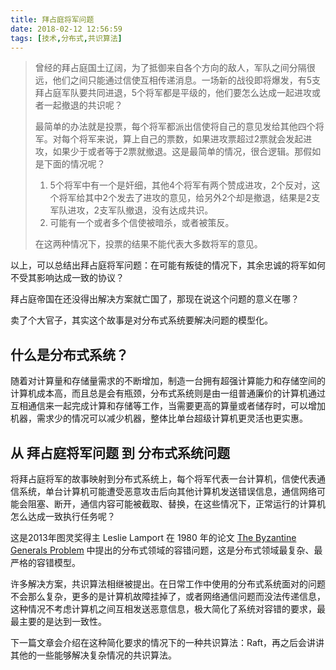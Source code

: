 ```yaml
---
title: 拜占庭将军问题
date: 2018-02-12 12:56:59
tags: [技术,分布式,共识算法]
---
```

>曾经的拜占庭国土辽阔，为了抵御来自各个方向的敌人，军队之间分隔很远，他们之间只能通过信使互相传递消息。一场新的战役即将爆发，有5支拜占庭军队要共同进退，5个将军都是平级的，他们要怎么达成一起进攻或者一起撤退的共识呢？
>
> 最简单的办法就是投票，每个将军都派出信使将自己的意见发给其他四个将军。对每个将军来说，算上自己的票数，如果进攻票超过2票就会发起进攻，如果少于或者等于2票就撤退。这是最简单的情况，很合逻辑。那假如是下面的情况呢？
>1. 5个将军中有一个是奸细，其他4个将军有两个赞成进攻，2个反对，这个将军给其中2个发去了进攻的意见，给另外2个却是撤退，结果是2支军队进攻，2支军队撤退，没有达成共识。
>2. 可能有一个或者多个信使被暗杀，或者被策反。
>
>在这两种情况下，投票的结果不能代表大多数将军的意见。

以上，可以总结出拜占庭将军问题：在可能有叛徒的情况下，其余忠诚的将军如何不受其影响达成一致的协议？

拜占庭帝国在还没得出解决方案就亡国了，那现在说这个问题的意义在哪？

卖了个大官子，其实这个故事是对分布式系统要解决问题的模型化。

## 什么是分布式系统？
随着对计算量和存储量需求的不断增加，制造一台拥有超强计算能力和存储空间的计算机成本高，而且总是会有瓶颈，分布式系统则是由一组普通廉价的计算机通过互相通信来一起完成计算和存储等工作，当需要更高的算量或者储存时，可以增加机器，需求少的情况可以减少机器，整体比单台超级计算机更灵活也更实惠。

## 从 拜占庭将军问题 到 分布式系统问题
将拜占庭将军的故事映射到分布式系统上，每个将军代表一台计算机，信使代表通信系统，单台计算机可能遭受恶意攻击后向其他计算机发送错误信息，通信网络可能会阻塞、断开，通信内容可能被截取、替换，在这些情况下，正常运行的计算机怎么达成一致执行任务呢？

这是2013年图灵奖得主 Leslie Lamport 在 1980 年的论文 [The Byzantine Generals Problem](https://web.archive.org/web/20170205142845/http://lamport.azurewebsites.net/pubs/byz.pdf) 中提出的分布式领域的容错问题，这是分布式领域最复杂、最严格的容错模型。

许多解决方案，共识算法相继被提出。在日常工作中使用的分布式系统面对的问题不会那么复杂，更多的是计算机故障挂掉了，或者网络通信问题而没法传递信息，这种情况不考虑计算机之间互相发送恶意信息，极大简化了系统对容错的要求，最最主要的是达到一致性。

下一篇文章会介绍在这种简化要求的情况下的一种共识算法：Raft，再之后会讲讲其他的一些能够解决复杂情况的共识算法。